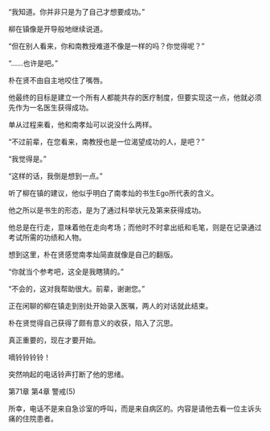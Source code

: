 “我知道。你并非只是为了自己才想要成功。”

柳在镇像是开导般地继续说道。

“但在别人看来，你和南教授难道不像是一样的吗？你觉得呢？”

“……也许是吧。”

朴在贤不由自主地咬住了嘴唇。

他最终的目标是建立一个所有人都能共存的医疗制度，但要实现这一点，他就必须先作为一名医生获得成功。

单从过程来看，他和南孝灿可以说没什么两样。

“不过前辈，在您看来，南教授也是一位渴望成功的人，是吧？”

“我觉得是。”

“这样的话，我倒是想到一点。”

听了柳在镇的建议，他似乎明白了南孝灿的书生Ego所代表的含义。

他之所以是书生的形态，是为了通过科举状元及第来获得成功。

他总是在行走，意味着他在走向考场；而他时不时拿出纸和毛笔，则是在记录通过考试所需的功绩和人物。

想到这里，朴在贤感觉南孝灿简直就像是自己的翻版。

“你就当个参考吧，这全是我瞎猜的。”

“不会的，这对我帮助很大。前辈，谢谢您。”

正在闲聊的柳在镇走到别处开始录入医嘱，两人的对话就此结束。

朴在贤觉得自己获得了颇有意义的收获，陷入了沉思。

真正重要的，现在才要开始。

嘀铃铃铃铃！

突然响起的电话铃声打断了他的思绪。

第71章 第4章 警戒(5)

所幸，电话不是来自急诊室的呼叫，而是来自病区的。内容是请他去看一位主诉头痛的住院患者。